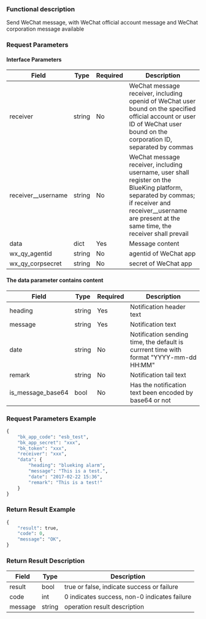 ### Functional description

Send WeChat message, with WeChat official account message and WeChat corporation message available

### Request Parameters

#### Interface Parameters

| Field               |  Type      | Required   |  Description      |
|--------------------|------------|--------|------------|
| receiver           |  string    | No     | WeChat message receiver, including openid of WeChat user bound on the specified official account or user ID of WeChat user bound on the corporation ID, separated by commas |
| receiver__username |  string    | No     | WeChat message receiver, including username, user shall register on the BlueKing platform, separated by commas; if receiver and receiver__username are present at the same time, the receiver shall prevail |
| data               |  dict      | Yes     | Message content |
| wx_qy_agentid      |  string    | No     | agentid of WeChat app |
| wx_qy_corpsecret   |  string    | No     | secret of WeChat app |

#### The data parameter contains content

| Field               |  Type      | Required   |  Description      |
|--------------------|------------|--------|------------|
| heading            |  string    | Yes     | Notification header text |
| message            |  string    | Yes     | Notification text |
| date               |  string    | No     | Notification sending time, the default is currrent time with format "YYYY-mm-dd HH:MM" |
| remark             |  string    | No     | Notification tail text |
| is_message_base64  |  bool      | No     | Has the notification text been encoded by base64 or not |

### Request Parameters Example

```python
{
    "bk_app_code": "esb_test",
    "bk_app_secret": "xxx",
    "bk_token": "xxx",
    "receiver": "xxx",
    "data": {
        "heading": "blueking alarm",
        "message": "This is a test.",
        "date": "2017-02-22 15:36",
        "remark": "This is a test!"
    }
}
```

### Return Result Example

```python
{
    "result": true,
    "code": 0,
    "message": "OK",
}
```

### Return Result Description

| Field      | Type      | Description      |
|-----------|----------|-----------|
|  result   |    bool    |      true or false, indicate success or failure                      |
|  code     |    int     |      0 indicates success, non-0 indicates failure                    |
|  message  |    string  |      operation result description                                    |
